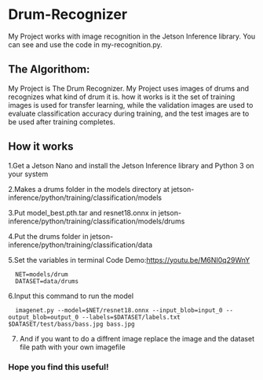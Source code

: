 # Drum-Recognizer
My Project works with image recognition in the Jetson Inference library. You can see and use the code in my-recognition.py.

## The Algorithom:
My Project is The Drum Recognizer. My Project uses images of drums and recognizes what kind of drum it is. how it works is it the set of training images is used for transfer learning, while the validation images are used to evaluate classification accuracy during training, and the test images are to be used after training completes.

## How it works
  
  1.Get a Jetson Nano and install the Jetson Inference library and Python 3 on your system
  
  2.Makes a drums folder in the models directory at jetson-inference/python/training/classification/models
  
  3.Put model_best.pth.tar and resnet18.onnx in jetson-inference/python/training/classification/models/drums

  4.Put the drums folder in jetson-inference/python/training/classification/data
  
  5.Set the variables in terminal
Code Demo:https://youtu.be/M6NI0q29WnY
```
  NET=models/drum  
  DATASET=data/drums
```
  
  6.Input this command to run the model
```
  imagenet.py --model=$NET/resnet18.onnx --input_blob=input_0 --output_blob=output_0 --labels=$DATASET/labels.txt $DATASET/test/bass/bass.jpg bass.jpg
```
  7. And if you want to do a diffrent image replace the image and the dataset file path with your own imagefile 

### Hope you find this useful!

